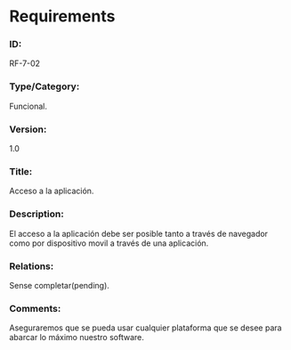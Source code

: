# Requirements

### ID: 
RF-7-02

### Type/Category:
Funcional.

### Version:
1.0

### Title: 
Acceso a la aplicación.

### Description: 
El acceso a la aplicación debe ser posible tanto a través de navegador como por dispositivo movil a través de una aplicación.
### Relations: 
Sense completar(pending).

### Comments: 
Aseguraremos que se pueda usar cualquier plataforma que se desee para abarcar lo máximo nuestro software.